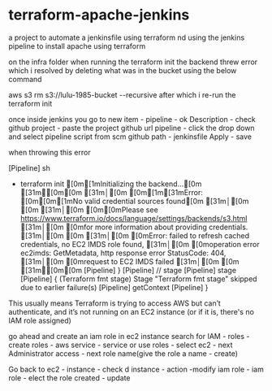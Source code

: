 # terraform-apache-jenkins
a project to automate a jenkinsfile using terraform nd using the jenkins pipeline to install apache using terraform

on the infra folder when running the terraform init the backend threw error which i resolved by deleting what was in the bucket using the below command

aws s3 rm s3://lulu-1985-bucket --recursive 
after which i re-run the terraform init

once inside jenkins you go to 
new item - pipeline - ok
Description - check github project - paste the project github url
pipeline - click the drop down and select pipeline script from scm
github path - jenkinsfile
Apply - save



when throwing this error

[Pipeline] sh
+ terraform init
[0m[1mInitializing the backend...[0m
[31m╷[0m[0m
[31m│[0m [0m[1m[31mError: [0m[0m[1mNo valid credential sources found[0m
[31m│[0m [0m
[31m│[0m [0m[0mPlease see https://www.terraform.io/docs/language/settings/backends/s3.html
[31m│[0m [0mfor more information about providing credentials.
[31m│[0m [0m
[31m│[0m [0mError: failed to refresh cached credentials, no EC2 IMDS role found,
[31m│[0m [0moperation error ec2imds: GetMetadata, http response error StatusCode: 404,
[31m│[0m [0mrequest to EC2 IMDS failed
[31m│[0m [0m
[31m╵[0m[0m
[Pipeline] }
[Pipeline] // stage
[Pipeline] stage
[Pipeline] { (Terraform fmt stage)
Stage "Terraform fmt stage" skipped due to earlier failure(s)
[Pipeline] getContext
[Pipeline] }

This usually means Terraform is trying to access AWS but can’t authenticate, and it’s not running on an EC2 instance (or if it is, there's no IAM role assigned)

go ahead and create an iam role in ec2 instance
search for IAM - roles - create roles - aws service - service or use roles - select ec2 - next
Administrator access - next
role name(give the role a name - create)

Go back to ec2 - instance - check d instance - action -modify iam role - iam role - elect the role created - update